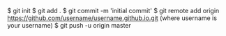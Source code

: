 $ git init
$ git add .
$ git commit -m 'initial commit'
$ git remote add origin https://github.com/username/username.github.io.git
    (where username is your username)
$ git push -u origin master
